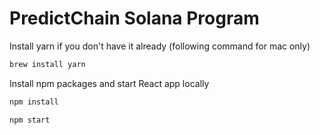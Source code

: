# PredictChain Solana Program

Install yarn if you don't have it already (following command for mac only)

```bash
brew install yarn
```

Install npm packages and start React app locally

```bash
npm install

npm start
```
